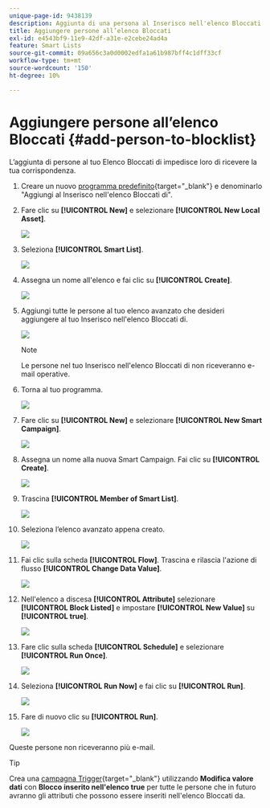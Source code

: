 ```yaml
---
unique-page-id: 9438139
description: Aggiunta di una persona al Inserisco nell'elenco Bloccati di - Documentazione di Marketo - Documentazione del prodotto
title: Aggiungere persone all’elenco Bloccati
exl-id: e4543bf9-11e9-42df-a31e-e2cebe24ad4a
feature: Smart Lists
source-git-commit: 09a656c3a0d0002edfa1a61b987bff4c1dff33cf
workflow-type: tm+mt
source-wordcount: '150'
ht-degree: 10%

---
```


# Aggiungere persone all’elenco Bloccati {#add-person-to-blocklist}

L’aggiunta di persone al tuo Elenco Bloccati di impedisce loro di ricevere la tua corrispondenza.

1. Creare un nuovo [programma predefinito](/help/marketo/product-docs/core-marketo-concepts/programs/creating-programs/create-a-program.md){target="_blank"} e denominarlo &quot;Aggiungi al Inserisco nell&#39;elenco Bloccati di&quot;.

1. Fare clic su **[!UICONTROL New]** e selezionare **[!UICONTROL New Local Asset]**.

   ![](assets/add-person-to-blocklist-1.png)

1. Seleziona **[!UICONTROL Smart List]**.

   ![](assets/add-person-to-blocklist-2.png)

1. Assegna un nome all&#39;elenco e fai clic su **[!UICONTROL Create]**.

   ![](assets/add-person-to-blocklist-3.png)

1. Aggiungi tutte le persone al tuo elenco avanzato che desideri aggiungere al tuo Inserisco nell&#39;elenco Bloccati di.

   ![](assets/add-person-to-blocklist-4.png)

   >[!NOTE]
   >
   >Le persone nel tuo Inserisco nell&#39;elenco Bloccati di non riceveranno e-mail operative.

1. Torna al tuo programma.

   ![](assets/add-person-to-blocklist-5.png)

1. Fare clic su **[!UICONTROL New]** e selezionare **[!UICONTROL New Smart Campaign]**.

   ![](assets/add-person-to-blocklist-6.png)

1. Assegna un nome alla nuova Smart Campaign. Fai clic su **[!UICONTROL Create]**.

   ![](assets/add-person-to-blocklist-7.png)

1. Trascina **[!UICONTROL Member of Smart List]**.

   ![](assets/add-person-to-blocklist-8.png)

1. Seleziona l’elenco avanzato appena creato.

   ![](assets/add-person-to-blocklist-9.png)

1. Fai clic sulla scheda **[!UICONTROL Flow]**. Trascina e rilascia l&#39;azione di flusso **[!UICONTROL Change Data Value]**.

   ![](assets/add-person-to-blocklist-10.png)

1. Nell&#39;elenco a discesa **[!UICONTROL Attribute]** selezionare **[!UICONTROL Block Listed]** e impostare **[!UICONTROL New Value]** su **[!UICONTROL true]**.

   ![](assets/add-person-to-blocklist-11.png)

1. Fare clic sulla scheda **[!UICONTROL Schedule]** e selezionare **[!UICONTROL Run Once]**.

   ![](assets/add-person-to-blocklist-12.png)

1. Seleziona **[!UICONTROL Run Now]** e fai clic su **[!UICONTROL Run]**.

   ![](assets/add-person-to-blocklist-13.png)

1. Fare di nuovo clic su **[!UICONTROL Run]**.

   ![](assets/add-person-to-blocklist-14.png)

Queste persone non riceveranno più e-mail.

>[!TIP]
>
>Crea una [campagna Trigger](/help/marketo/product-docs/core-marketo-concepts/smart-campaigns/creating-a-smart-campaign/create-a-new-smart-campaign.md){target="_blank"} utilizzando **Modifica valore dati** con **Blocco inserito nell&#39;elenco true** per tutte le persone che in futuro avranno gli attributi che possono essere inseriti nell&#39;elenco Bloccati da.
